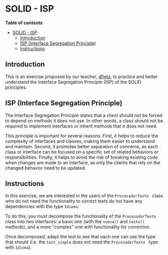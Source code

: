 # SOLID - ISP

**Table of contents**

- [SOLID - ISP](#solid---isp)
  - [Introduction](#introduction)
  - [ISP (Interface Segregation Principle)](#isp-interface-segregation-principle)
  - [Instructions](#instructions)

## Introduction

This is an exercise proposed by our teacher, [dfleta](https://github.com/dfleta), to practice and better understand the Interface Segregation Principle (ISP) of the SOLID principles.   

## ISP (Interface Segregation Principle)

The Interface Segregation Principle states that a client should not be forced to depend on methods it does not use. In other words, a class should not be required to implement interfaces or inherit methods that it does not need.   

This principle is important for several reasons. First, it helps to reduce the complexity of interfaces and classes, making them easier to understand and maintain. Second, it promotes better separation of concerns, as each class or interface can be focused on a specific set of related behaviors or responsibilities. Finally, it helps to avoid the risk of breaking existing code when changes are made to an interface, as only the clients that rely on the changed behavior need to be updated.   

## Instructions

In this exercise, we are interested in the users of the ```ProcesadorTexto ``` class who do not need the functionality to correct texts do not have any dependencies with the type ```Idioma```.   

To do this, you must decompose the functionality of the ```ProcesadorTexto ``` class into two interfaces: a basic one (with the ```nueva()``` and ```texto()``` methods), and a more "complex" one with functionality for correction.   

Once decomposed, adapt the test to see that each one can use the type that should (i.e. the ```test_simple``` does not need the ```ProcesadorTexto ``` type with ```Idioma```).   
